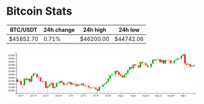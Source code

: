 # Bitcoin Stats

BTC/USDT|24h change|24h high|24h low|
|---|---|---|---|
|$45852.70|0.71%|$46200.00|$44742.06|

<img src="./chart.svg">
